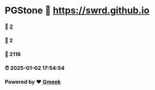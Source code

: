 # PGStone :link: https://swrd.github.io 
### :page_facing_up: [2](https://swrd.github.io/tag.html) 
### :speech_balloon: 2 
### :hibiscus: 2116 
### :alarm_clock: 2025-01-02 17:54:54 
### Powered by :heart: [Gmeek](https://github.com/Meekdai/Gmeek)
